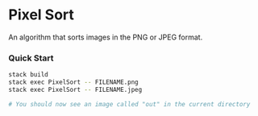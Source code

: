 # Pixel Sort

An algorithm that sorts images in the PNG or JPEG format.

### Quick Start

``` bash
stack build
stack exec PixelSort -- FILENAME.png
stack exec PixelSort -- FILENAME.jpeg

# You should now see an image called "out" in the current directory
```
